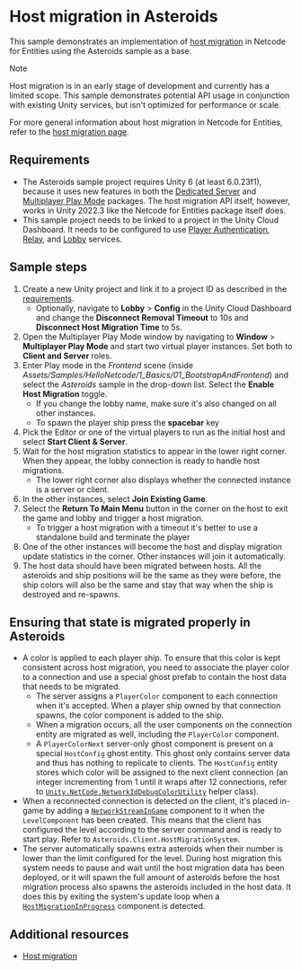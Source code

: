 # Host migration in Asteroids

This sample demonstrates an implementation of [host migration](host-migration.md) in Netcode for Entities using the Asteroids sample as a base.

> [!NOTE]
> Host migration is in an early stage of development and currently has a limited scope. This sample demonstrates potential API usage in conjunction with existing Unity services, but isn't optimized for performance or scale.

For more general information about host migration in Netcode for Entities, refer to the [host migration page](host-migration.md).

## Requirements

* The Asteroids sample project requires Unity 6 (at least 6.0.23f1), because it uses new features in both the [Dedicated Server](https://docs.unity3d.com/Packages/com.unity.dedicated-server@latest?subfolder=/manual/index.html) and [Multiplayer Play Mode](https://docs-multiplayer.unity3d.com/mppm/current/about/) packages. The host migration API itself, however, works in Unity 2022.3 like the Netcode for Entities package itself does.
* This sample project needs to be linked to a project in the Unity Cloud Dashboard. It needs to be configured to use [Player Authentication](https://docs.unity.com/ugs/en-us/manual/authentication/manual/get-started), [Relay](https://docs.unity.com/ugs/en-us/manual/relay/manual/get-started), and [Lobby](https://docs.unity.com/ugs/en-us/manual/lobby/manual/get-started) services.

## Sample steps

1. Create a new Unity project and link it to a project ID as described in the [requirements](#requirements).
	* Optionally, navigate to **Lobby** > **Config** in the Unity Cloud Dashboard and change the **Disconnect Removal Timeout** to 10s and **Disconnect Host Migration Time** to 5s.
2. Open the Multiplayer Play Mode window by navigating to **Window** > **Multiplayer Play Mode** and start two virtual player instances. Set both to **Client and Server** roles.
3. Enter Play mode in the _Frontend_ scene (inside _Assets/Samples/HelloNetcode/1_Basics/01_BootstrapAndFrontend_) and select the _Asteroids_ sample in the drop-down list. Select the **Enable Host Migration** toggle.
    * If you change the lobby name, make sure it's also changed on all other instances.
    * To spawn the player ship press the **spacebar** key
4. Pick the Editor or one of the virtual players to run as the initial host and select **Start Client & Server**.
5. Wait for the host migration statistics to appear in the lower right corner. When they appear, the lobby connection is ready to handle host migrations.
   	* The lower right corner also displays whether the connected instance is a server or client.
6. In the other instances, select **Join Existing Game**.
7. Select the **Return To Main Menu** button in the corner on the host to exit the game and lobby and trigger a host migration.
    * To trigger a host migration with a timeout it's better to use a standalone build and terminate the player
8. One of the other instances will become the host and display migration update statistics in the corner. Other instances will join it automatically.
9. The host data should have been migrated between hosts. All the asteroids and ship positions will be the same as they were before, the ship colors will also be the same and stay that way when the ship is destroyed and re-spawns.

## Ensuring that state is migrated properly in Asteroids

* A color is applied to each player ship. To ensure that this color is kept consistent across host migration, you need to associate the player color to a connection and use a special ghost prefab to contain the host data that needs to be migrated.
  * The server assigns a `PlayerColor` component to each connection when it's accepted. When a player ship owned by that connection spawns, the color component is added to the ship.
  * When a migration occurs, all the user components on the connection entity are migrated as well, including the `PlayerColor` component.
  * A `PlayerColorNext` server-only ghost component is present on a special `HostConfig` ghost entity. This ghost only contains server data and thus has nothing to replicate to clients. The `HostConfig` entity stores which color will be assigned to the next client connection (an integer incrementing from 1 until it wraps after 12 connections, refer to [`Unity.NetCode.NetworkIdDebugColorUtility`](https://docs.unity3d.com/Packages/com.unity.netcode@latest?subfolder=/api/Unity.NetCode.NetworkIdDebugColorUtility.html) helper class).
* When a reconnected connection is detected on the client, it's placed in-game by adding a [`NetworkStreamInGame`](https://docs.unity3d.com/Packages/com.unity.netcode@latest?subfolder=/api/Unity.NetCode.NetworkStreamInGame.html) component to it when the `LevelComponent` has been created. This means that the client has configured the level according to the server command and is ready to start play. Refer to `Asteroids.Client.HostMigrationSystem`.
* The server automatically spawns extra asteroids when their number is lower than the limit configured for the level. During host migration this system needs to pause and wait until the host migration data has been deployed, or it will spawn the full amount of asteroids before the host migration process also spawns the asteroids included in the host data. It does this by exiting the system's update loop when a [`HostMigrationInProgress`](host-migration.md#host-migration-api) component is detected.


## Additional resources

* [Host migration](host-migration.md)
